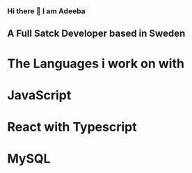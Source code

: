 ### Hi there 👋 I am Adeeba
## A Full Satck Developer based in Sweden

# The Languages i work on with 
# JavaScript 
# React with Typescript 
# MySQL






